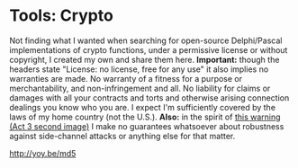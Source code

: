 # Tools: Crypto

Not finding what I wanted when searching for open-source Delphi/Pascal implementations of crypto functions, under a permissive license or without copyright, I created my own and share them here.
**Important:** though the headers state "License: no license, free for any use" it also implies no warranties are made. No warranty of a fitness for a purpose or merchantability, and non-infringement and all. No liability for claims or damages with all your contracts and torts and otherwise arising connection dealings you know who you are. I expect I'm sufficiently covered by the laws of my home country (not the U.S.).
**Also:** in the spirit of [this warning (Act 3 second image)](http://www.moserware.com/2009/09/stick-figure-guide-to-advanced.html) I make no guarantees whatsoever about robustness against side-channel attacks or anything else for that matter.

http://yoy.be/md5
